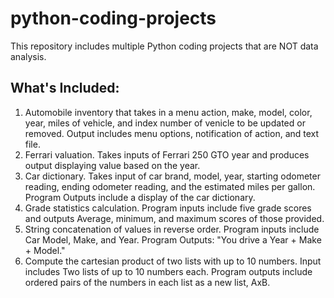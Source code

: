 # python-coding-projects
This repository includes multiple Python coding projects that are NOT data analysis. 

## What's Included:
1.  Automobile inventory that takes in a menu action, make, model, color, year, miles of vehicle, and index number of venicle to be updated or removed. Output includes menu options, notification of action, and text file. 
2.  Ferrari valuation. Takes inputs of Ferrari 250 GTO year and produces output displaying value based on the year. 
3.  Car dictionary. Takes input of car brand, model, year, starting odometer reading, ending odometer reading, and the estimated miles per gallon. Program Outputs include a display of the car dictionary.
4.  Grade statistics calculation. Program inputs include five grade scores and outputs Average, minimum, and maximum scores of those provided.
5.  String concatenation of values in reverse order. Program inputs include Car Model, Make, and Year. Program Outputs: "You drive a Year + Make + Model."
6.  Compute the cartesian product of two lists with up to 10 numbers. Input includes Two lists of up to 10 numbers each. Program outputs include ordered pairs of the numbers in each list as a new list, AxB.
